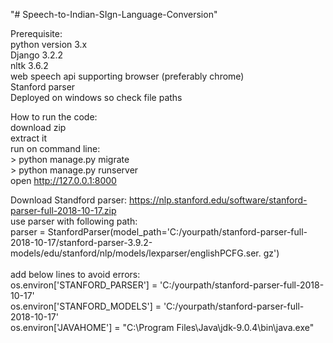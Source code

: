"# Speech-to-Indian-SIgn-Language-Conversion" <br/>

Prerequisite:<br/>
python version 3.x <br/>
Django 3.2.2 <br/>
nltk 3.6.2 <br/>
web speech api supporting browser (preferably chrome) <br/>
Stanford parser<br/>
Deployed on windows so check file paths<br/>

How to run the code:<br/>
download zip<br/>
extract it<br/>
run on command line:<br/>
    > python manage.py migrate<br/>
    > python manage.py runserver<br/>
open http://127.0.0.1:8000<br/>

Download Standford parser: https://nlp.stanford.edu/software/stanford-parser-full-2018-10-17.zip<br/>
use parser with following path:<br/>
parser  =  StanfordParser(model_path='C:/yourpath/stanford-parser-full-2018-10-17/stanford-parser-3.9.2-models/edu/stanford/nlp/models/lexparser/englishPCFG.ser.
gz')
<br/>
<br/>
add below lines to avoid errors:<br/>
os.environ['STANFORD_PARSER'] = 'C:/yourpath/stanford-parser-full-2018-10-17'<br/>
os.environ['STANFORD_MODELS'] = 'C:/yourpath/stanford-parser-full-2018-10-17'<br/>
os.environ['JAVAHOME'] = "C:\\Program Files\\Java\\jdk-9.0.4\\bin\\java.exe"<br/>

